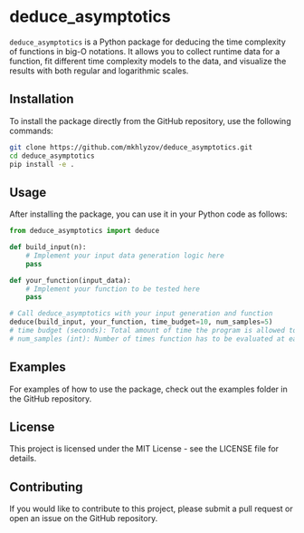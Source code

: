 # deduce_asymptotics

`deduce_asymptotics` is a Python package for deducing the time complexity of functions in big-O notations. It allows you to collect runtime data for a function, fit different time complexity models to the data, and visualize the results with both regular and logarithmic scales.

## Installation

To install the package directly from the GitHub repository, use the following commands:

```bash
git clone https://github.com/mkhlyzov/deduce_asymptotics.git
cd deduce_asymptotics
pip install -e .
```

## Usage

After installing the package, you can use it in your Python code as follows:

```python
from deduce_asymptotics import deduce

def build_input(n):
    # Implement your input data generation logic here
    pass

def your_function(input_data):
    # Implement your function to be tested here
    pass

# Call deduce_asymptotics with your input generation and function
deduce(build_input, your_function, time_budget=10, num_samples=5)
# time budget (seconds): Total amount of time the program is allowed to run. More of a soft upper boundary.
# num_samples (int): Number of times function has to be evaluated at each point. Accounts for stochasticity. 
```
## Examples

For examples of how to use the package, check out the examples folder in the GitHub repository.
## License

This project is licensed under the MIT License - see the LICENSE file for details.

## Contributing

If you would like to contribute to this project, please submit a pull request or open an issue on the GitHub repository.

